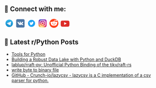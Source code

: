 ## 🔎 Connect with me:
[<img src="https://github.com/bullbesh/bullbesh/blob/main/images/Telegram.png" width="32" height="32" />](https://t.me/bullbesh)
[<img src="https://github.com/bullbesh/bullbesh/blob/main/images/VK.png" width="32" height="32" />](https://vk.com/bullbesh)
[<img src="https://github.com/bullbesh/bullbesh/blob/main/images/Twitter.png" width="32" height="32" />](https://twitter.com/bullbesh1)
[<img src="https://github.com/bullbesh/bullbesh/blob/main/images/Instagram.png" width="32" height="32" />](https://www.instagram.com/bullbesh)
[<img src="https://github.com/bullbesh/bullbesh/blob/main/images/Reddit.png" width="32" height="32" />](https://www.reddit.com/user/bullbesh)
[<img src="https://github.com/bullbesh/bullbesh/blob/main/images/YouTube.png" width="32" height="32" />](https://www.youtube.com/channel/UCtfjRs6uzgq5mfm8S06WTcg)

## 📕 Latest r/Python Posts
<!-- BLOG-POST-LIST:START -->
- [Tools for Python](https://www.reddit.com/r/Python/comments/13kvia6/tools_for_python/)
- [Building a Robust Data Lake with Python and DuckDB](https://www.reddit.com/r/Python/comments/13kvgex/building_a_robust_data_lake_with_python_and_duckdb/)
- [lablup/rraft-py: Unofficial Python Binding of the tikv/raft-rs](https://www.reddit.com/r/Python/comments/13kvae4/labluprraftpy_unofficial_python_binding_of_the/)
- [write byte to binary file](https://www.reddit.com/r/Python/comments/13kus4d/write_byte_to_binary_file/)
- [GitHub - Crunch-io/lazycsv - lazycsv is a C implementation of a csv parser for python.](https://www.reddit.com/r/Python/comments/13kt6vd/github_crunchiolazycsv_lazycsv_is_a_c/)
<!-- BLOG-POST-LIST:END -->
